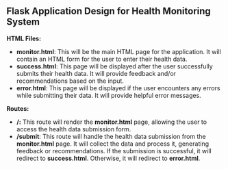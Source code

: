 ## Flask Application Design for Health Monitoring System
**HTML Files:**
- **monitor.html**: This will be the main HTML page for the application. It will contain an HTML form for the user to enter their health data.
- **success.html**: This page will be displayed after the user successfully submits their health data. It will provide feedback and/or recommendations based on the input.
- **error.html**: This page will be displayed if the user encounters any errors while submitting their data. It will provide helpful error messages.

**Routes:**
- **/:** This route will render the **monitor.html** page, allowing the user to access the health data submission form.
- **/submit**: This route will handle the health data submission from the **monitor.html** page. It will collect the data and process it, generating feedback or recommendations. If the submission is successful, it will redirect to **success.html**. Otherwise, it will redirect to **error.html**.
